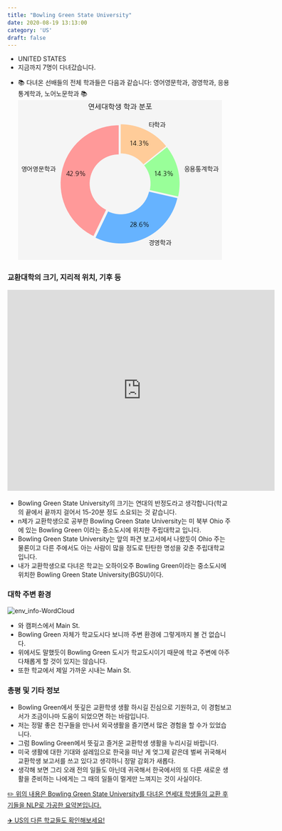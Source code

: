 ```yaml
---
title: "Bowling Green State University"
date: 2020-08-19 13:13:00
category: 'US'
draft: false
---
```



* UNITED STATES
* 지금까지 7명이 다녀갔습니다. 
- 📚 다녀온 선배들의 전체 학과들은 다음과 같습니다: 영어영문학과, 경영학과, 응용통계학과, 노어노문학과 📚
![department-info](../plots/US000015.png)
### 교환대학의 크기, 지리적 위치, 기후 등
<iframe
width="600"
height="450"
frameborder="0" style="border:0"
src="https://www.google.com/maps/embed/v1/place?key=AIzaSyC9e1AME-pVmWC4hBpFdu5S4dKzyepa3HQ&q=Bowling+Green+State+University&center=41.3797788,-83.6300826&zoom=14" allowfullscreen>
</iframe>

* Bowling Green State University의 크기는 연대의 반정도라고 생각합니다(학교의 끝에서 끝까지 걸어서 15-20분 정도 소요되는 것 같습니다.
* n제가 교환학생으로 공부한 Bowling Green State University는 미 북부 Ohio 주에 있는 Bowling Green 이라는 중소도시에 위치한 주립대학교 입니다.
* Bowling Green State University는 앞의 파견 보고서에서 나왔듯이 Ohio 주는 물론이고 다른 주에서도 아는 사람이 많을 정도로 탄탄한 명성을 갖춘 주립대학교 입니다.
* 내가 교환학생으로 다녀온 학교는 오하이오주 Bowling Green이라는 중소도시에 위치한 Bowling Green State University(BGSU)이다.


### 대학 주변 환경

![env_info-WordCloud](../univ_wordclouds_okt/env_info/US000015_env_info_okt.png)

* 와 캠퍼스에서 Main St.
* Bowling Green 자체가 학교도시다 보니까 주변 환경에 그렇게까지 볼 건 없습니다.
* 위에서도 말했듯이 Bowling Green 도시가 학교도시이기 때문에 학교 주변에 아주 다채롭게 할 것이 있지는 않습니다.
* 또한 학교에서 제일 가까운 시내는 Main St.


### 총평 및 기타 정보 
* Bowling Green에서 뜻깊은 교환학생 생활 하시길 진심으로 기원하고, 이 경험보고서가 조금이나마 도움이 되었으면 하는 바람입니다.
* 저는 정말 좋은 친구들을 만나서 외국생활을 즐기면서 많은 경험을 할 수가 있었습니다.
* 그럼 Bowling Green에서 뜻깊고 즐거운 교환학생 생활을 누리시길 바랍니다.
* 미국 생활에 대한 기대와 설레임으로 한국을 떠난 게 엊그제 같은데 벌써 귀국해서 교환학생 보고서를 쓰고 있다고 생각하니 정말 감회가 새롭다.
* 생각해 보면 그리 오래 전의 일들도 아닌데 귀국해서 한국에서의 또 다른 새로운 생활을 준비하는 나에게는 그 때의 일들이 멀게만 느껴지는 것이 사실이다.


[✏️ 위의 내용은 Bowling Green State University를 다녀온 연세대 학생들의 교환 후기들을 NLP로 가공한 요약본입니다.](http://oia.yonsei.ac.kr/partner/expReport.asp?ucode=US000015&bgbn=A)

[✈️ US의 다른 학교들도 확인해보세요!](https://yonsei-exchange.netlify.app/?category=US)
